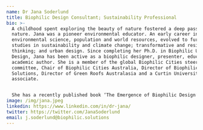 ```yaml
---
name: Dr Jana Soderlund
title: Biophilic Design Consultant; Sustainability Professional
bio: >-
  A childhood spent exploring the beauty of nature fostered a deep passion for
  nature. Jana was a pioneer environmental educator. An early career in
  environmental science, population and world resources, evolved to further
  studies in sustainability and climate change; transformative and resilient
  thinking; and urban design. Since completing her Ph.D. in Biophilic Urban
  Design, Jana has been active as a biophilic designer, presenter, educator and
  academic author. She is a member of the global Biophilic Cities steering
  committee, Chair of Biophilic Cities Australia, Director of Biophilic
  Solutions, Director of Green Roofs Australasia and a Curtin University
  associate.


  She has a recently published book ‘The Emergence of Biophilic Design’, which details the history of biophilic design along with stories of the pioneers and their biophilic initiatives and insights. Plus academic papers, podcasts and videos.
image: /img/jana.jpeg
linkedin: https://www.linkedin.com/in/dr-jana/
twitter: https://twitter.com/JanaSoderlund
email: j.soderlund@biophilic.solutions
---
```


